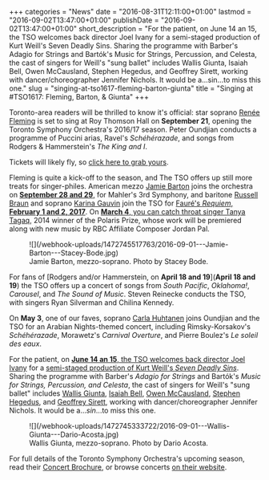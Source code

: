 +++
categories = "News"
date = "2016-08-31T12:11:00+01:00"
lastmod = "2016-09-02T13:47:00+01:00"
publishDate = "2016-09-02T13:47:00+01:00"
short_description = "For the patient, on June 14 an 15, the TSO welcomes back director Joel Ivany for a semi-staged production of Kurt Weill's Seven Deadly Sins. Sharing the programme with Barber's Adagio for Strings and Bartók's Music for Strings, Percussion, and Celesta, the cast of singers for Weill's \"sung ballet\" includes Wallis Giunta, Isaiah Bell, Owen McCausland, Stephen Hegedus, and Geoffrey Sirett, working with dancer/choreographer Jennifer Nichols. It would be a...sin...to miss this one."
slug = "singing-at-tso1617-fleming-barton-giunta"
title = "Singing at #TSO1617: Fleming, Barton, &amp; Giunta"
+++

Toronto-area readers will be thrilled to know it's official: star soprano [Renée Fleming](/scene/people/renee-fleming/) is set to sing at Roy Thomson Hall on **September 21**, opening the Toronto Symphony Orchestra's 2016/17 season. Peter Oundjian conducts a programme of Puccini arias, Ravel's *Schéhérazade*, and songs from Rodgers & Hammerstein's *The King and I*.

Tickets will likely fly, so [click here to grab yours](https://www.tso.ca/concert/opening-night-ren%C3%A9e-fleming?utm_source=wordfly&utm_medium=email&utm_campaign=pressrelease-september-august26&utm_content=version_A).

Fleming is quite a kick-off to the season, and The TSO offers up still more treats for singer-philes. American mezzo [Jamie Barton](/talking-with-singers-jamie-barton/) joins the orchestra on [**September 28 and 29**,](https://www.tso.ca/concert/mahler-symphony-3) for Mahler's 3rd Symphony, and baritone [Russell Braun](/scene/people/russell-braun/) and soprano [Karina Gauvin](/scene/people/karina-gauvin/) join the TSO for [Fauré's *Requiem*, **February 1 and 2, 2017**](https://www.tso.ca/concert/faur%C3%A9-requiem). On [**March 4**, you can catch throat singer Tanya Tagaq](https://www.tso.ca/concert/tanya-tagaq), 2014 winner of the Polaris Prize, whose work will be premiered along with new music by RBC Affiliate Composer Jordan Pal.

<figure data-type="image">
![](/webhook-uploads/1472745517763/2016-09-01---Jamie-Barton---Stacey-Bode.jpg)
<figcaption>Jamie Barton, mezzo-soprano. Photo by Stacey Bode.</figcaption>
</figure>

For fans of [Rodgers and/or Hammerstein, on **April 18 and 19**](**April 18 and 19**) the TSO offers up a concert of songs from *South Pacific*, *Oklahoma!*, *Carousel*, and *The Sound of Music*. Steven Reinecke conducts the TSO, with singers Ryan Silverman and Chilina Kennedy. 

On **May 3**, one of our faves, soprano [Carla Huhtanen](https://www.tso.ca/concert/arabian-nights-00) joins Oundjian and the TSO for an Arabian Nights-themed concert, including Rimsky-Korsakov's *Schéhérazade*, Morawetz's *Carnival Overture*, and Pierre Boulez's *Le soleil des eaux*.

For the patient, on [**June 14 an 15**, the TSO welcomes back director Joel Ivany](/scene/people/joel-ivany/) for a [semi-staged production of Kurt Weill's *Seven Deadly Sins*](https://www.tso.ca/concert/seven-deadly-sins). Sharing the programme with Barber's *Adagio for Strings* and Bartók's *Music for Strings, Percussion, and Celesta*, the cast of singers for Weill's "sung ballet" includes [Wallis Giunta](/scene/people/wallis-giunta/), [Isaiah Bell](/the-business-of-passion/), [Owen McCausland](/scene/people/owen-mccausland/), [Stephen Hegedus](/scene/people/stephen-hegedus/), and [Geoffrey Sirett](/scene/people/geoffrey-sirett/), working with dancer/choreographer Jennifer Nichols. It would be a...*sin*...to miss this one.

<figure data-type="image">
![](/webhook-uploads/1472745333722/2016-09-01---Wallis-Giunta---Dario-Acosta.jpg)
<figcaption>Wallis Giunta, mezzo-soprano. Photo by Dario Acosta.</figcaption>
</figure>

For full details of the Toronto Symphony Orchestra's upcoming season, read their [Concert Brochure](https://issuu.com/torontosymphonyorchestra/docs/16.17_concert_calendar_-_final_in_s/1), or browse concerts [on their website](https://www.tso.ca/concerts).
